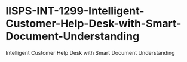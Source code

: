 # llSPS-INT-1299-Intelligent-Customer-Help-Desk-with-Smart-Document-Understanding
Intelligent Customer Help Desk with Smart Document Understanding
